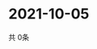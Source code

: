 # 2021-10-05
  共 0条

  <!-- BEGIN -->
  <!-- 最后更新时间Tue Oct 05 2021 15:18:39 GMT+0000 (Coordinated Universal Time) -->
  
  <!-- END -->
  
  